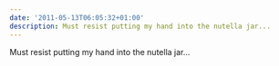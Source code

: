 ```yaml
---
date: '2011-05-13T06:05:32+01:00'
description: Must resist putting my hand into the nutella jar...
---
```

Must resist putting my hand into the nutella jar...
